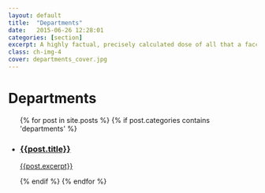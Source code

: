 ```yaml
---
layout: default
title:  "Departments"
date:   2015-06-26 12:28:01
categories: [section]
excerpt: A highly factual, precisely calculated dose of all that a faccha needs to know about the branches that exist or pretend to exist in IITR.
class: ch-img-4
cover: departments_cover.jpg
--- 	
```

<h1>Departments</h1>
<div class="container">
    <section class="main">
      <ul class="ch-grid">
        {% for post in site.posts %}
          {% if post.categories contains 'departments' %}
            <li>
             <a href="{{post.url}}" target="_blank">
                <div class="ch-item {{post.class}}">
                  <div class="ch-info">
                    <h3>{{post.title}}</h3>
                    <p>{{post.excerpt}}</p>
                  </div>
                </div>
             </a>
            </li>
          {% endif %}
        {% endfor %}
      </ul>
    </section>
</div>